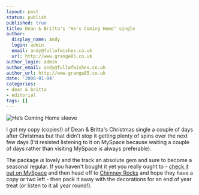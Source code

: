 ```yaml
---
layout: post
status: publish
published: true
title: Dean & Britta's "He's Coming Home" single
author:
  display_name: Andy
  login: admin
  email: andy@fullofwishes.co.uk
  url: http://www.grange85.co.uk
author_login: admin
author_email: andy@fullofwishes.co.uk
author_url: http://www.grange85.co.uk
date: '2008-01-04'
categories:
- dean & britta
- editorial
tags: []
---
```

<div class="imagebox-a"><img src="https://www.fullofwishes.co.uk/wp/wp-content/uploads/2007/11/dandbfrontpage.thumbnail.JPG" alt='He’s Coming Home sleeve' /></div>
<p>I got my copy (copies!) of Dean & Britta's Christmas single a couple of days after Christmas but that didn't stop it getting plenty of spins over the next few days (I'd resisted listening to it on MySpace because waiting a couple of days rather than visiting MySpace is always preferable). </p>
<p>The package <em>is</em> lovely and the track an absolute gem and sure to become a seasonal regular. If you haven't bought it yet you really ought to - <a href="http://www.myspace.com/deanandbritta">check it out on MySpace</a> and then head off to <a href="http://www.chimneyrocks.org/hescominghome.html">Chimney Rocks</a> and hope they have a copy or two left - then pack it away with the decorations for an end of year treat (or listen to it all year round!).</p>
